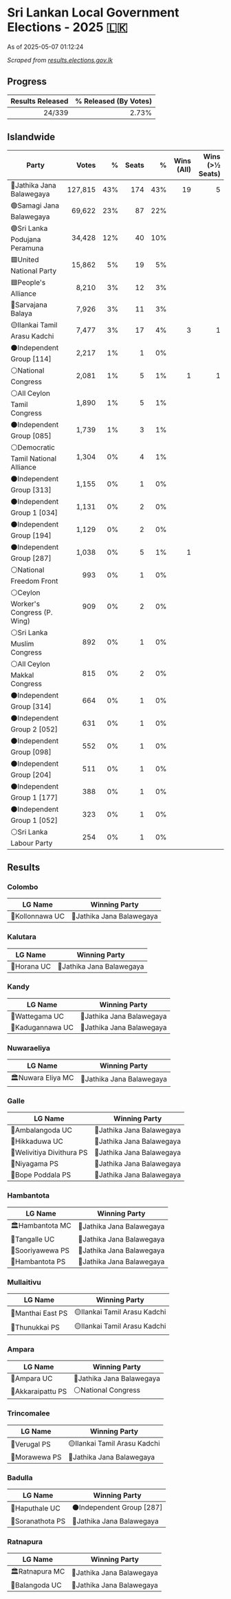 # Sri Lankan Local Government Elections - 2025 🇱🇰

As of 2025-05-07 01:12:24

*Scraped from [results.elections.gov.lk](https://results.elections.gov.lk)*

## Progress

| Results Released | % Released (By Votes) |
|--:|--:|
|24/339|2.73%|

## Islandwide

| Party | Votes | %  | Seats | % | Wins (All) | Wins (>½ Seats) |
|---|--:|--:|--:|--:|--:|--:|
|🔴Jathika Jana Balawegaya|127,815|43%|174|43%|19|5|
|🟢Samagi Jana Balawegaya|69,622|23%|87|22%|||
|🟣Sri Lanka Podujana Peramuna|34,428|12%|40|10%|||
|🟩United National Party|15,862|5%|19|5%|||
|🟦People's Alliance|8,210|3%|12|3%|||
|🔵Sarvajana Balaya|7,926|3%|11|3%|||
|🟡Ilankai Tamil Arasu Kadchi|7,477|3%|17|4%|3|1|
|⚫Independent Group [114]|2,217|1%|1|0%|||
|⚪National Congress|2,081|1%|5|1%|1|1|
|⚪All Ceylon Tamil Congress|1,890|1%|5|1%|||
|⚫Independent Group [085]|1,739|1%|3|1%|||
|⚪Democratic Tamil National Alliance|1,304|0%|4|1%|||
|⚫Independent Group [313]|1,155|0%|1|0%|||
|⚫Independent Group 1 [034]|1,131|0%|2|0%|||
|⚫Independent Group [194]|1,129|0%|2|0%|||
|⚫Independent Group [287]|1,038|0%|5|1%|1||
|⚪National Freedom Front|993|0%|1|0%|||
|⚪Ceylon Worker's Congress (P. Wing)|909|0%|2|0%|||
|⚪Sri Lanka Muslim Congress|892|0%|1|0%|||
|⚪All Ceylon Makkal Congress|815|0%|2|0%|||
|⚫Independent Group [314]|664|0%|1|0%|||
|⚫Independent Group 2 [052]|631|0%|1|0%|||
|⚫Independent Group [098]|552|0%|1|0%|||
|⚫Independent Group [204]|511|0%|1|0%|||
|⚫Independent Group 1 [177]|388|0%|1|0%|||
|⚫Independent Group 1 [052]|323|0%|1|0%|||
|⚪Sri Lanka Labour Party|254|0%|1|0%|||

## Results

### Colombo

| LG Name | Winning Party |
|---|---|
|🏢Kollonnawa UC|🔴Jathika Jana Balawegaya|

### Kalutara

| LG Name | Winning Party |
|---|---|
|🏢Horana UC|🔴Jathika Jana Balawegaya|

### Kandy

| LG Name | Winning Party |
|---|---|
|🏢Wattegama UC|🔴Jathika Jana Balawegaya|
|🏢Kadugannawa UC|🔴Jathika Jana Balawegaya|

### Nuwaraeliya

| LG Name | Winning Party |
|---|---|
|🏛️Nuwara Eliya MC|🔴Jathika Jana Balawegaya|

### Galle

| LG Name | Winning Party |
|---|---|
|🏢Ambalangoda UC|🔴Jathika Jana Balawegaya|
|🏢Hikkaduwa UC|🔴Jathika Jana Balawegaya|
|🏡Welivitiya Divithura PS|🔴Jathika Jana Balawegaya|
|🏡Niyagama PS|🔴Jathika Jana Balawegaya|
|🏡Bope Poddala PS|🔴Jathika Jana Balawegaya|

### Hambantota

| LG Name | Winning Party |
|---|---|
|🏛️Hambantota MC|🔴Jathika Jana Balawegaya|
|🏢Tangalle UC|🔴Jathika Jana Balawegaya|
|🏡Sooriyawewa PS|🔴Jathika Jana Balawegaya|
|🏡Hambantota PS|🔴Jathika Jana Balawegaya|

### Mullaitivu

| LG Name | Winning Party |
|---|---|
|🏡Manthai East PS|🟡Ilankai Tamil Arasu Kadchi|
|🏡Thunukkai PS|🟡Ilankai Tamil Arasu Kadchi|

### Ampara

| LG Name | Winning Party |
|---|---|
|🏢Ampara UC|🔴Jathika Jana Balawegaya|
|🏡Akkaraipattu PS|⚪National Congress|

### Trincomalee

| LG Name | Winning Party |
|---|---|
|🏡Verugal PS|🟡Ilankai Tamil Arasu Kadchi|
|🏡Morawewa PS|🔴Jathika Jana Balawegaya|

### Badulla

| LG Name | Winning Party |
|---|---|
|🏢Haputhale UC|⚫Independent Group [287]|
|🏡Soranathota PS|🔴Jathika Jana Balawegaya|

### Ratnapura

| LG Name | Winning Party |
|---|---|
|🏛️Ratnapura MC|🔴Jathika Jana Balawegaya|
|🏢Balangoda UC|🔴Jathika Jana Balawegaya|

